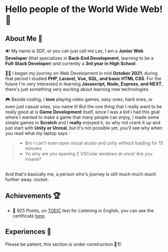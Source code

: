 # Hello people of the World Wide Web!:vulcan_salute:
## About Me :boy:
:loud_sound: My name is SDF, or you can just call me Lex, I am a **Junior Web Developer** (that specializes in **Back-End Development**, learning to be a **Full-Stack Developer**) and currently a **3rd year in High School**.  

:man_technologist: I began my journey on Web Development in mid **October 2021**, during that period I studied **PHP, Laravel, Vue, SQL, and basic HTML CSS**. For the future I'm very interested in learning **Javascript, Node, Express, and NEXT**, there's just something very exciting about learning new technologies.

:video_game: Beside coding, I **love** playing video games, easy ones, hard ones, or even just casual ones, you name it! But the one thing that I really want to be really good at is **Game Development** itself, since I was a kid I had this goal where I wanted to make a game that many people can enjoy, I made some simple games in **Scratch** and I **really** enjoyed it, so why not crank it up and just start with **Unity or Unreal**, but it's not possible yet, you'll see why when you read what my laptop says :
> - Bro I can't even open visual studio and unity without loading for 15 minutes
> - Yo why are you opening 2 VSCode windows at once! Are you insane?
</br>
And that's basically me, a person who's journey is still much much much further away :rocket:

## Achievements :trophy:
- :page_facing_up: 925 Points, on [TOEIC](https://itc-indonesia.com/toeic/) test for Listening in English, you can see the certificate [here](https://www.linkedin.com/posts/satrialdy-farizki-a2837b232_because-this-will-be-my-first-post-on-linkedin-activity-6912229289933352960-zuCN?utm_source=linkedin_share&utm_medium=member_desktop_web). 

## Experiences :space_invader:

Please be patient, this section is under construction :construction_worker::building_construction:


